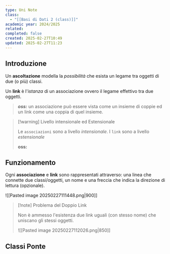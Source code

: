 ```yaml
---
type: Uni Note
class:
  - "[[Basi di Dati 2 (class)]]"
academic year: 2024/2025
related: 
completed: false
created: 2025-02-27T10:49
updated: 2025-02-27T11:23
---
```

## Introduzione

Un **ascoltazione** modella la *possibilità* che esista un legame tra oggetti di due (o più) classi.

Un **link** è l'*istanza* di un associazione ovvero il legame effettivo tra due oggetti.

>***oss:*** un associazione può essere vista come un insieme di coppie ed un link come una coppia di quel insieme.

>[!warning] Livello intensionale ed Estensionale
>
> Le `associazioni` sono a livello *intensionale*. I `link` sono a livello *estensionale*
> 
> **oss:** 

## Funzionamento

Ogni **associazione** e **link** sono rappresentati attraverso: una linea che connette due classi/oggetti, un nome e una freccia che indica la direzione di lettura (opzionale).

![[Pasted image 20250227111448.png|900]]


>[!note] Problema del Doppio Link
>
>Non è ammesso l'esistenza due link uguali (con stesso nome) che uniscano gli stessi oggetti.
>
>![[Pasted image 20250227112026.png|850]]
>
>

## Classi Ponte

